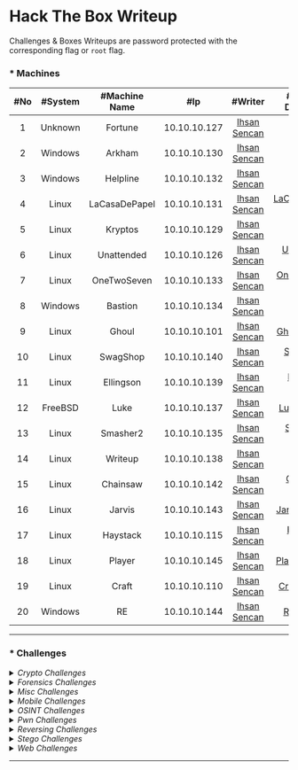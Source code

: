 # Hack The Box Writeup

Challenges & Boxes Writeups are password protected with the corresponding flag or ```root``` flag.

### * Machines
|#No|#System|#Machine Name|#Ip|#Writer|#Writeup Download|#Points|
|:------:|:------:|:------:|:------:|:------:|:------:|:------:|
|1|Unknown|Fortune|10.10.10.127|[Ihsan Sencan](https://www.hackthebox.eu/profile/100992)|[Fortune Writeup](#)|+50|
|2|Windows|Arkham|10.10.10.130|[Ihsan Sencan](https://www.hackthebox.eu/profile/100992)|[Arkham Writeup](#)|+30|
|3|Windows|Helpline|10.10.10.132|[Ihsan Sencan](https://www.hackthebox.eu/profile/100992)|[Helpline Writeup](#)|+40|
|4|Linux|LaCasaDePapel|10.10.10.131|[Ihsan Sencan](https://www.hackthebox.eu/profile/100992)|[LaCasaDePapel Writeup](#)|+20|
|5|Linux|Kryptos|10.10.10.129|[Ihsan Sencan](https://www.hackthebox.eu/profile/100992)|[Kryptos Writeup](#)|+50|
|6|Linux|Unattended|10.10.10.126|[Ihsan Sencan](https://www.hackthebox.eu/profile/100992)|[Unattended Writeup](#)|+30|
|7|Linux|OneTwoSeven|10.10.10.133|[Ihsan Sencan](https://www.hackthebox.eu/profile/100992)|[OneTwoSeven Writeup](#)|+40|
|8|Windows|Bastion|10.10.10.134|[Ihsan Sencan](https://www.hackthebox.eu/profile/100992)|[Bastion Writeup](#)|+20|
|9|Linux|Ghoul|10.10.10.101|[Ihsan Sencan](https://www.hackthebox.eu/profile/100992)|[Ghoul Writeup](#)|+40|
|10|Linux|SwagShop|10.10.10.140|[Ihsan Sencan](https://www.hackthebox.eu/profile/100992)|[SwagShop Writeup](#)|+20|
|11|Linux|Ellingson|10.10.10.139|[Ihsan Sencan](https://www.hackthebox.eu/profile/100992)|[Ellingson Writeup](#)|+40|
|12|FreeBSD|Luke|10.10.10.137|[Ihsan Sencan](https://www.hackthebox.eu/profile/100992)|[Luke Writeup](#)|+30|
|13|Linux|Smasher2|10.10.10.135|[Ihsan Sencan](https://www.hackthebox.eu/profile/100992)|[Smasher2 Writeup](#)|+50|
|14|Linux|Writeup|10.10.10.138|[Ihsan Sencan](https://www.hackthebox.eu/profile/100992)|[Writeup Writeup](#)|+20|
|15|Linux|Chainsaw|10.10.10.142|[Ihsan Sencan](https://www.hackthebox.eu/profile/100992)|[Chainsaw Writeup](#)|+40|
|16|Linux|Jarvis|10.10.10.143|[Ihsan Sencan](https://www.hackthebox.eu/profile/100992)|[Jarvis Writeup](#)|+30|
|17|Linux|Haystack|10.10.10.115|[Ihsan Sencan](https://www.hackthebox.eu/profile/100992)|[Haystack Writeup](#)|+20|
|18|Linux|Player|10.10.10.145|[Ihsan Sencan](https://www.hackthebox.eu/profile/100992)|[Player Writeup](#)|+40|
|19|Linux|Craft|10.10.10.110|[Ihsan Sencan](https://www.hackthebox.eu/profile/100992)|[Craft Writeup](#)|+30|
|20|Windows|RE|10.10.10.144|[Ihsan Sencan](https://www.hackthebox.eu/profile/100992)|[RE Writeup](#)|+40|

------------

### * Challenges

<details><summary><i>Crypto Challenges</i></summary>
<ul> 
<li> <a href="https://github.com/ihsansencan/HackTheBox/raw/master/Challenges/Crypto/August_IhsanSencan.pdf">August</a></li> 
<li> <a href="https://github.com/ihsansencan/HackTheBox/raw/master/Challenges/Crypto/Call_IhsanSencan.pdf">Call</a></li> 
<li> <a href="https://github.com/ihsansencan/HackTheBox/raw/master/Challenges/Crypto/Decode_Me_IhsanSencan.pdf">Decode Me!!</a></li> 
</ul> 
</details>
 
<details><summary><i>Forensics Challenges</i></summary>
<ul> 
<li> <a href="#">.....</a></li> 
</li> 
</ul> 
</details>
 
<details><summary><i>Misc Challenges</i></summary>
<ul> 
<li> <a href="#">.....</a></li> 
</li> 
</ul> 
</details>
 
<details><summary><i>Mobile Challenges</i></summary>
<ul> 
<li> <a href="https://github.com/ihsansencan/HackTheBox/raw/master/Challenges/Mobile/Cryptohorrific_IhsanSencan.pdf">Cryptohorrific</a></li> 
</li> 
</ul> 
</details>

<details><summary><i>OSINT Challenges</i></summary>
<ul> 
<li> <a href="#">.....</a></li> 
</li> 
</ul> 
</details>

<details><summary><i>Pwn Challenges</i></summary>
<ul> 
<li> <a href="#">.....</a></li> 
</li> 
</ul> 
</details>

<details><summary><i>Reversing Challenges</i></summary>
<ul> 
<li> <a href="#">.....</a></li> 
</li> 
</ul> 
</details>

<details><summary><i>Stego Challenges</i></summary>
<ul> 
<li> <a href="#">.....</a></li> 
</li> 
</ul> 
</details>

<details><summary><i>Web Challenges</i></summary>
<ul> 
<li> <a href="#">.....</a></li> 
</li> 
</ul> 
</details>

------------
